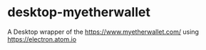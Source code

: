 # desktop-myetherwallet
A Desktop wrapper of the https://www.myetherwallet.com/ using https://electron.atom.io

